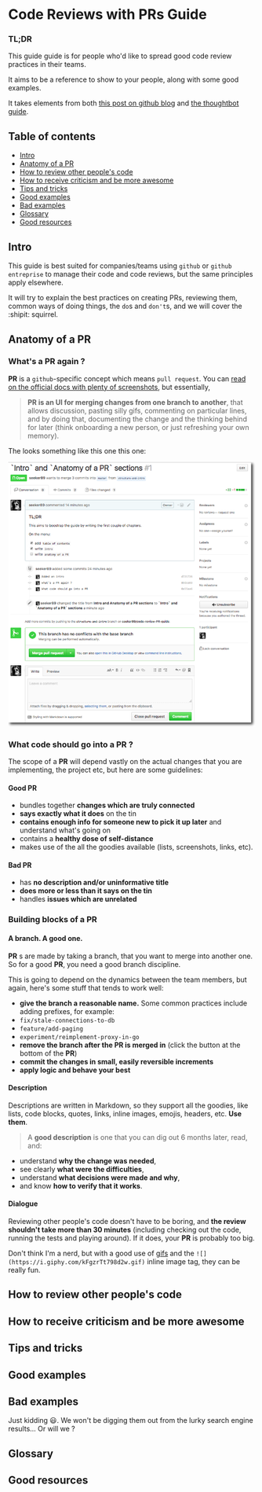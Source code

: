# Code Reviews with PRs Guide

### TL;DR

This guide guide is for people who'd like to spread good code review practices in their teams.

It aims to be a reference to show to your people, along with some good examples.

It takes elements from both [this post on github blog](https://github.com/blog/1943-how-to-write-the-perfect-pull-request) and [the thoughtbot guide](https://github.com/thoughtbot/guides/tree/master/code-review).


## Table of contents

- [Intro](#intro)
- [Anatomy of a PR](#anatomy-of-a-pr)
- [How to review other people's code](#how-to-review-other-peoples-code)
- [How to receive criticism and be more awesome](#how-to-receive-criticism-and-be-more-awesome)
- [Tips and tricks](#tips-and-tricks)
- [Good examples](#good-examples)
- [Bad examples](#bad-examples)
- [Glossary](#glossary)
- [Good resources](#good-resources)


## Intro

This guide is best suited for companies/teams using `github` or `github entreprise` to manage their code and code reviews, but the same principles apply elsewhere. 

It will try to explain the best practices on creating PRs, reviewing them, common ways of doing things, the `do`s and `don't`s, and we will cover the :shipit: squirrel.

## Anatomy of a PR

### What's a PR again ?

__PR__ is a `github`-specific concept which means `pull request`. You can [read on the official docs with plenty of screenshots](https://help.github.com/articles/about-pull-requests/), but essentially, 

> __PR is an UI for merging changes from one branch to another__, that allows discussion, pasting silly gifs, commenting on particular lines, and by doing that, documenting the change and the thinking behind for later (think onboarding a new person, or just refreshing your own memory).

The looks something like this one this one:

![](example_pr2.png)

### What code should go into a PR ?

The scope of a __PR__ will depend vastly on the actual changes that you are implementing, the project etc, but here are some guidelines:

#### Good PR

- bundles together __changes which are truly connected__
- __says exactly what it does__ on the tin
- __contains enough info for someone new to pick it up later__ and understand what's going on
- contains a __healthy dose of self-distance__
- makes use of the all the goodies available (lists, screenshots, links, etc).

#### Bad PR

- has __no description and/or uninformative title__
- __does more or less than it says on the tin__
- handles __issues which are unrelated__

### Building blocks of a PR

#### A branch. A good one.

__PR__ s are made by taking a branch, that you want to merge into another one. So for a good __PR__, you need a good branch discipline.

This is going to depend on the dynamics between the team members, but again, here's some stuff that tends to work well:

- __give the branch a reasonable name.__ Some common practices include adding prefixes, for example:
 - `fix/stale-connections-to-db`
 - `feature/add-paging`
 - `experiment/reimplement-proxy-in-go`
- __remove the branch after the PR is merged in__ (click the button at the bottom of the __PR__)
- __commit the changes in small, easily reversible increments__
- __apply logic and behave your best__

#### Description

Descriptions are written in Markdown, so they support all the goodies, like lists, code blocks, quotes, links, inline images, emojis, headers, etc. __Use them__.

> A __good description__ is one that you can dig out 6 months later, read, and:
- understand __why the change was needed__, 
- see clearly __what were the difficulties__,
- understand __what decisions were made and why__,
- and know __how to verify that it works__.


#### Dialogue

Reviewing other people's code doesn't have to be boring, and __the review shouldn't take more than 30 minutes__ (including checking out the code, running the tests and playing around). If it does, your __PR__ is probably too big.

Don't think I'm a nerd, but with a good use of [gifs](http://giphy.com/) and the `![](https://i.giphy.com/kFgzrTt798d2w.gif)` inline image tag, they can be really fun.



## How to review other people's code


## How to receive criticism and be more awesome


## Tips and tricks


## Good examples


## Bad examples

Just kidding :smiley:. We won't be digging them out from the lurky search engine results... Or will we ?


## Glossary


## Good resources
